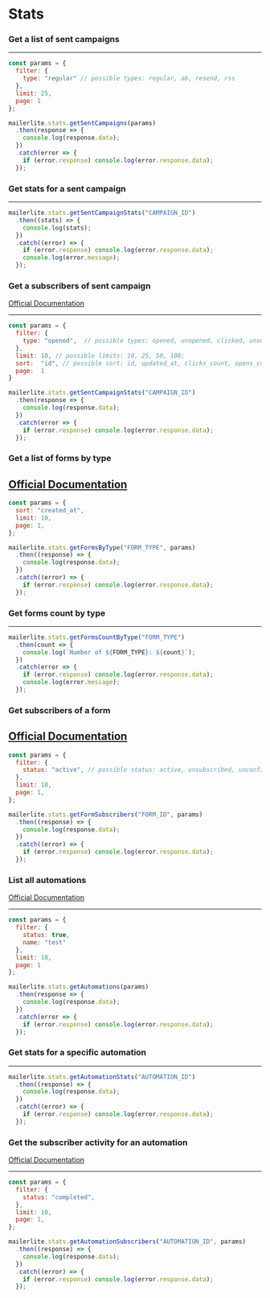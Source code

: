 # Stats

### Get a list of sent campaigns

---
```javascript
const params = {
  filter: {
    type: "regular" // possible types: regular, ab, resend, rss
  },
  limit: 25,
  page: 1
};

mailerlite.stats.getSentCampaigns(params)
  .then(response => {
    console.log(response.data);
  })
  .catch(error => {
    if (error.response) console.log(error.response.data);
  });
```

### Get stats for a sent campaign
---

```javascript
mailerlite.stats.getSentCampaignStats("CAMPAIGN_ID")
  .then((stats) => {
    console.log(stats);
  })
  .catch((error) => {
    if (error.response) console.log(error.response.data);
    console.log(error.message);
  });
```

### Get a subscribers of sent campaign

[Official Documentation](https://developers.mailerlite.com/docs/campaigns.html#get-subscribers-activity-of-a-sent-campaign)

---
```javascript
const params = {
  filter: {
    type: "opened",  // possible types: opened, unopened, clicked, unsubscribed, forwarded, hardbounced, softbounced, junk
  },
  limit: 10, // possible limits: 10, 25, 50, 100;
  sort:  "id", // possible sort: id, updated_at, clicks_count, opens_count;
  page:  1
}

mailerlite.stats.getSentCampaignStats("CAMPAIGN_ID")
  .then(response => {
    console.log(response.data);
  })
  .catch(error => {
    if (error.response) console.log(error.response.data);
  });
```

### Get a list of forms by type
[Official Documentation](https://developers.mailerlite.com/docs/forms.html#list-all-forms)
---

```javascript
const params = {
  sort: "created_at",
  limit: 10,
  page: 1,
};

mailerlite.stats.getFormsByType("FORM_TYPE", params)
  .then((response) => {
    console.log(response.data);
  })
  .catch((error) => {
    if (error.response) console.log(error.response.data);
  });
```

### Get forms count by type

---
```javascript
mailerlite.stats.getFormsCountByType("FORM_TYPE")
  .then(count => {
    console.log(`Number of ${FORM_TYPE}: ${count}`);
  })
  .catch(error => {
    if (error.response) console.log(error.response.data);
    console.log(error.message);
  });
```

### Get subscribers of a form
[Official Documentation](https://developers.mailerlite.com/docs/forms.html#get-subscribers-who-signed-up-to-a-specific-form)
---

```javascript
const params = {
  filter: {
    status: "active", // possible status: active, unsubscribed, unconfirmed, bounced, junk
  },
  limit: 10,
  page: 1,
};

mailerlite.stats.getFormSubscribers("FORM_ID", params)
  .then((response) => {
    console.log(response.data);
  })
  .catch((error) => {
    if (error.response) console.log(error.response.data);
  });
```

### List all automations

[Official Documentation](https://developers.mailerlite.com/docs/automations.html#list-all-automations)

---
```javascript
const params = {
  filter: {
    status: true,
    name: "test"
  },
  limit: 10,
  page: 1
};

mailerlite.stats.getAutomations(params)
  .then(response => {
    console.log(response.data);
  })
  .catch(error => {
    if (error.response) console.log(error.response.data);
  });
```

### Get stats for a specific automation
---

```javascript
mailerlite.stats.getAutomationStats("AUTOMATION_ID")
  .then((response) => {
    console.log(response.data);
  })
  .catch((error) => {
    if (error.response) console.log(error.response.data);
  });
```

### Get the subscriber activity for an automation

[Official Documentation](https://developers.mailerlite.com/docs/automations.html#get-the-subscriber-activity-for-an-automation)

---

```javascript
const params = {
  filter: {
    status: "completed",
  },
  limit: 10,
  page: 1,
};

mailerlite.stats.getAutomationSubscribers("AUTOMATION_ID", params)
  .then((response) => {
    console.log(response.data);
  })
  .catch((error) => {
    if (error.response) console.log(error.response.data);
  });
```
